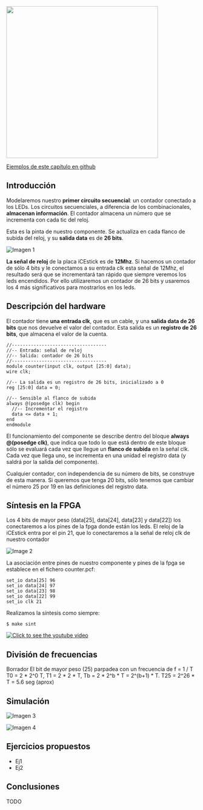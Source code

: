 <img src="https://github.com/Obijuan/open-fpga-verilog-tutorial/raw/master/tutorial/T04-counter/images/T04-counter-iCEstick-1.png" width="400" align="center">

[Ejemplos de este capítulo en github](https://github.com/Obijuan/open-fpga-verilog-tutorial/tree/master/tutorial/T04-counter)

## Introducción
Modelaremos nuestro **primer circuito secuencial**: un contador conectado a los LEDs. Los circuitos secuenciales, a diferencia de los combinacionales, **almacenan información**. El contador almacena un número que se incrementa con cada tic del reloj.

Esta es la pinta de nuestro componente. Se actualiza en cada flanco de subida del reloj, y su **salida data** es de **26 bits**.

![Imagen 1](https://github.com/Obijuan/open-fpga-verilog-tutorial/raw/master/tutorial/T04-counter/images/counter-1.png)

**La señal de reloj** de la placa iCEstick es de **12Mhz**. Si hacemos un contador de sólo 4 bits y le conectamos a su entrada clk esta señal de 12Mhz, el resultado será que se incrementará tan rápido que siempre veremos los leds encendidos. Por ello utilizaremos un contador de 26 bits y usaremos los 4 más significativos para mostrarlos en los leds. 

## Descripción del hardware

El contador tiene **una entrada clk**, que es un cable, y una **salida data de 26  bits** que nos devuelve el valor del contador. Esta salida es un **registro de 26 bits**, que almacena el valor de la cuenta.

    //-----------------------------------
    //-- Entrada: señal de reloj
    //-- Salida: contador de 26 bits
    //-----------------------------------
    module counter(input clk, output [25:0] data);
    wire clk;
    
    //-- La salida es un registro de 26 bits, inicializado a 0
    reg [25:0] data = 0;
    
    //-- Sensible al flanco de subida
    always @(posedge clk) begin
      //-- Incrementar el registro
      data <= data + 1;
    end
    endmodule

El funcionamiento del componente se describe dentro del bloque **always @(posedge clk)**, que indica que todo lo que está dentro de este bloque sólo se evaluará cada vez que llegue un **flanco de subida** en la señal clk. Cada vez que llega uno, se incrementa en una unidad el registro data (y saldrá por la salida del componente).

Cualquier contador, con independencia de su número de bits, se construye de esta manera. Si queremos que tenga 20 bits, sólo tenemos que cambiar el número 25 por 19 en las definiciones del registro data.

## Síntesis en la FPGA

Los 4 bits de mayor peso (data[25], data[24], data[23] y data[22]) los conectaremos a los pines de la fpga donde están los leds. El reloj de la iCEstick entra por el pin 21, que lo conectaremos a la señal de reloj clk de nuestro contador

![Image 2](https://github.com/Obijuan/open-fpga-verilog-tutorial/raw/master/tutorial/T04-counter/images/counter-2.png)

La asociación entre pines de nuestro componente y pines de la fpga se establece en el fichero counter.pcf:

    set_io data[25] 96
    set_io data[24] 97
    set_io data[23] 98
    set_io data[22] 99
    set_io clk 21

Realizamos la síntesis como siempre:

    $ make sint

[![Click to see the youtube video](http://img.youtube.com/vi/x9_OwUAtts4/0.jpg)](https://www.youtube.com/watch?v=x9_OwUAtts4)

## División de frecuencias

Borrador
El bit de mayor peso (25) parpadea con un frecuencia de f = 1 / T   T0 = 2 * 2^0 T,  T1 = 2 * 2 * T, Tb = 2 * 2^b * T = 2^(b+1) * T.    T25 = 2^26 * T = 5.6 seg (aprox)

## Simulación

![Imagen 3]()

![Imagen 4]()

## Ejercicios propuestos
* Ej1
* Ej2

## Conclusiones
TODO



